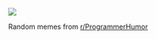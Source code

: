 ![](https://preview.redd.it/ia3qwl372w9f1.png?width=320&crop=smart&auto=webp&s=b8e59170b043c7858a0ca3420657f33f527a7555)

 Random memes from [r/ProgrammerHumor](https://www.reddit.com/r/ProgrammerHumor/)
